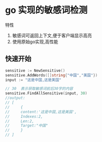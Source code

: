 # go 实现的敏感词检测

特性
1. 敏感词可返回上下文,便于客户端显示高亮
2. 使用原始go实现,高性能


## 快速开始
``` go
sensitive := NewSensitive()
sensitive.AddWords([]string{"中国","美国"})
input := "这是中国,这是美国"

// 30  表示获取敏感词前后30字的内容
sensitive.FindAllSensitive(input, 30) 
//output:
// [
//     {
//     content:'这是中国,这是美国',
//     Indexes:2,
//     Len:2,
//     Target:"中国"
//     }
// ]
```